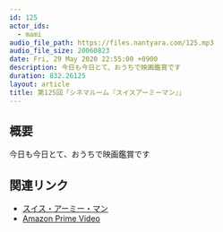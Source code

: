 ```yaml
---
id: 125
actor_ids:
  - mami
audio_file_path: https://files.nantyara.com/125.mp3
audio_file_size: 20060823
date: Fri, 29 May 2020 22:55:00 +0900
description: 今日も今日とて、おうちで映画鑑賞です
duration: 832.26125
layout: article
title: 第125回「シネマルーム『スイスアーミーマン』」
---
```

## 概要

今日も今日とて、おうちで映画鑑賞です

## 関連リンク

* [スイス・アーミー・マン](http://sam-movie.jp/)
* [Amazon Prime Video](https://www.amazon.co.jp/dp/B079VR4PGB)
